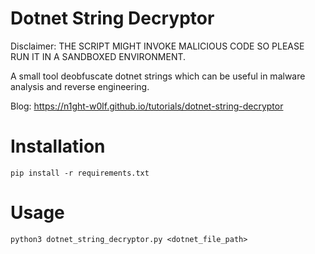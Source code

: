 # Dotnet String Decryptor

Disclaimer: THE SCRIPT MIGHT INVOKE MALICIOUS CODE SO PLEASE RUN IT IN A SANDBOXED ENVIRONMENT.

A small tool deobfuscate dotnet strings which can be useful in malware analysis and reverse engineering.

Blog: https://n1ght-w0lf.github.io/tutorials/dotnet-string-decryptor

# Installation

```
pip install -r requirements.txt
```

# Usage

```
python3 dotnet_string_decryptor.py <dotnet_file_path>
```

